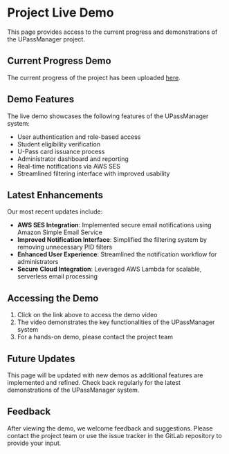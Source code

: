 # Project Live Demo

This page provides access to the current progress and demonstrations of the UPassManager project.

## Current Progress Demo

The current progress of the project has been uploaded [here](placeholder-for-new-demo-link).

## Demo Features

The live demo showcases the following features of the UPassManager system:

- User authentication and role-based access
- Student eligibility verification
- U-Pass card issuance process
- Administrator dashboard and reporting
- Real-time notifications via AWS SES
- Streamlined filtering interface with improved usability

## Latest Enhancements

Our most recent updates include:

- **AWS SES Integration**: Implemented secure email notifications using Amazon Simple Email Service
- **Improved Notification Interface**: Simplified the filtering system by removing unnecessary PID filters
- **Enhanced User Experience**: Streamlined the notification workflow for administrators
- **Secure Cloud Integration**: Leveraged AWS Lambda for scalable, serverless email processing

## Accessing the Demo

1. Click on the link above to access the demo video
2. The video demonstrates the key functionalities of the UPassManager system
3. For a hands-on demo, please contact the project team

## Future Updates

This page will be updated with new demos as additional features are implemented and refined. Check back regularly for the latest demonstrations of the UPassManager system.

## Feedback

After viewing the demo, we welcome feedback and suggestions. Please contact the project team or use the issue tracker in the GitLab repository to provide your input.
